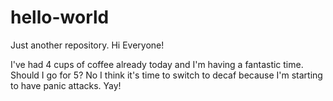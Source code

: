 # hello-world
Just another repository. 
Hi Everyone! 

I've had 4 cups of coffee already today and I'm having a fantastic time. Should I go for 5? No I think it's time to switch to decaf because I'm starting to have panic attacks. Yay! 
